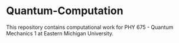 # Quantum-Computation
This repository contains computational  work for PHY 675 - Quantum Mechanics 1 at Eastern Michigan University.

